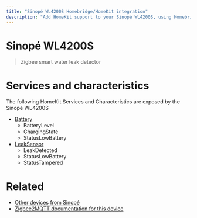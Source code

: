```yaml
---
title: "Sinopé WL4200S Homebridge/HomeKit integration"
description: "Add HomeKit support to your Sinopé WL4200S, using Homebridge, Zigbee2MQTT and homebridge-z2m."
---
```

<!---
This file has been GENERATED using src/docgen/docgen.ts
DO NOT EDIT THIS FILE MANUALLY!
-->
# Sinopé WL4200S
> Zigbee smart water leak detector


# Services and characteristics
The following HomeKit Services and Characteristics are exposed by
the Sinopé WL4200S

* [Battery](../../battery.md)
  * BatteryLevel
  * ChargingState
  * StatusLowBattery
* [LeakSensor](../../sensors.md)
  * LeakDetected
  * StatusLowBattery
  * StatusTampered


# Related
* [Other devices from Sinopé](../index.md#sinope)
* [Zigbee2MQTT documentation for this device](https://www.zigbee2mqtt.io/devices/WL4200S.html)